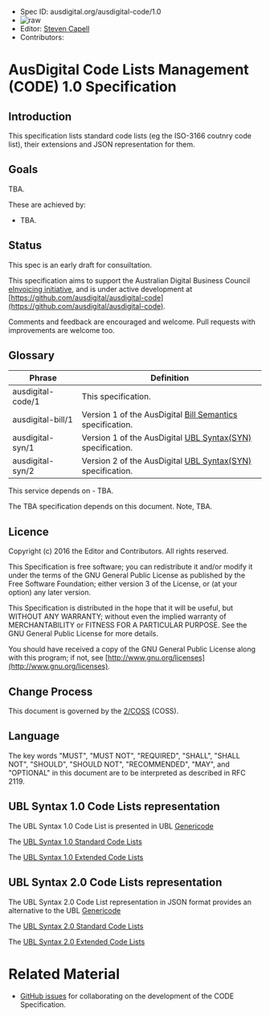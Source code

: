  * Spec ID: ausdigital.org/ausdigital-code/1.0
 * ![raw](http://rfc.unprotocols.org/spec:2/COSS/raw.svg)
 * Editor: [Steven Capell](mailto:steven.capell@gosource.com.au)
 * Contributors: 

# AusDigital Code Lists Management (CODE) 1.0 Specification

## Introduction

This specification lists standard code lists (eg the ISO-3166 coutnry code list), their extensions and JSON representation for them.

## Goals

TBA.

These are achieved by:

 * TBA.


## Status

This spec is an early draft for consuiltation.

This specification aims to support the Australian Digital Business Council
[eInvoicing initiative](http://ausdigital.org), and is under active
development at
[https://github.com/ausdigital/ausdigital-code](https://github.com/ausdigital/ausdigital-code).

Comments and feedback are encouraged and welcome. Pull requests with improvements are welcome too.

## Glossary

Phrase | Definition
------------ | -------------
ausdigital-code/1 | This specification.
ausdigital-bill/1 | Version 1 of the AusDigital [Bill Semantics](http://ausdigital.org/code-lists) specification.
ausdigital-syn/1 | Version 1 of the AusDigital [UBL Syntax(SYN)](http://ausdigital.org/syn) specification.
ausdigital-syn/2 | Version 2 of the AusDigital [UBL Syntax(SYN)](http://ausdigital.org/syn) specification.

This service depends on - TBA.

The TBA specification depends on this document. Note, TBA.
 
## Licence

Copyright (c) 2016 the Editor and Contributors. All rights reserved.

This Specification is free software; you can redistribute it and/or modify it under the
terms of the GNU General Public License as published by the Free Software Foundation; 
either version 3 of the License, or (at your option) any later version.

This Specification is distributed in the hope that it will be useful, but WITHOUT ANY
WARRANTY; without even the implied warranty of MERCHANTABILITY or FITNESS FOR A PARTICULAR
PURPOSE. See the GNU General Public License for more details.

You should have received a copy of the GNU General Public License along with this program;
if not, see [http://www.gnu.org/licenses](http://www.gnu.org/licenses).

 
## Change Process

 This document is governed by the [2/COSS](http://rfc.unprotocols.org/spec:2/COSS/) (COSS).

## Language

The key words "MUST", "MUST NOT", "REQUIRED", "SHALL", "SHALL NOT", "SHOULD", "SHOULD NOT", "RECOMMENDED", "MAY", and "OPTIONAL" 
in this document are to be interpreted as described in RFC 2119.


## UBL Syntax 1.0 Code Lists representation

The UBL Syntax 1.0 Code List is presented in UBL [Genericode](https://docs.oasis-open.org/codelist/cs-genericode-1.0/doc/oasis-code-list-representation-genericode.html)

The [UBL Syntax 1.0 Standard Code Lists](https://github.com/ausdigital/ausdigital-code/tree/master/resources/ausdigital-syn/1.0/standard)

The [UBL Syntax 1.0 Extended Code Lists](https://github.com/ausdigital/ausdigital-code/tree/master/resources/ausdigital-syn/1.0/extended)

## UBL Syntax 2.0 Code Lists representation

The UBL Syntax 2.0 Code List representation in JSON format provides an alternative to the UBL [Genericode](https://docs.oasis-open.org/codelist/cs-genericode-1.0/doc/oasis-code-list-representation-genericode.html)

The [UBL Syntax 2.0 Standard Code Lists](https://github.com/ausdigital/ausdigital-code/tree/master/resources/ausdigital-syn/2.0/standard)

The [UBL Syntax 2.0 Extended Code Lists](https://github.com/ausdigital/ausdigital-code/tree/master/resources/ausdigital-syn/2.0/standard)

# Related Material

 * [GitHub issues](https://github.com/ausdigital/ausdigital-code/issues/) for collaborating on the development of the CODE Specification.